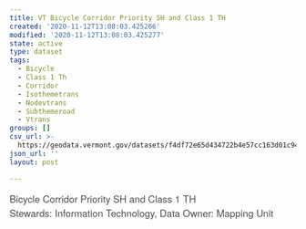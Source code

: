 ```yaml
---
title: VT Bicycle Corridor Priority SH and Class 1 TH
created: '2020-11-12T13:08:03.425266'
modified: '2020-11-12T13:08:03.425277'
state: active
type: dataset
tags:
  - Bicycle
  - Class 1 Th
  - Corridor
  - Isothemetrans
  - Nodevtrans
  - Subthemeroad
  - Vtrans
groups: []
csv_url: >-
  https://geodata.vermont.gov/datasets/f4df72e65d434722b4e57cc163d01c94_31.csv?outSR=%7B%22latestWkid%22%3A32145%2C%22wkid%22%3A32145%7D
json_url: ''
layout: post

---
```

<div><font color='#4d4d4d' face='Avenir Next W01, Avenir Next W00, Avenir Next, Avenir, Helvetica Neue, Helvetica, Arial, sans-serif'><span style='font-size: 17px;'>Bicycle Corridor Priority SH and Class 1 TH</span></font><br /></div><span style='font-family: &quot;Avenir Next W01&quot;, &quot;Avenir Next W00&quot;, &quot;Avenir Next&quot;, Avenir, &quot;Helvetica Neue&quot;, Helvetica, Arial, sans-serif; font-size: 17px; color: rgb(77, 77, 77);'>Stewards: Information Technology, Data Owner: Mapping Unit</span>
